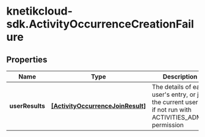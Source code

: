 # knetikcloud-sdk.ActivityOccurrenceCreationFailure

## Properties
Name | Type | Description | Notes
------------ | ------------- | ------------- | -------------
**userResults** | [**[ActivityOccurrenceJoinResult]**](ActivityOccurrenceJoinResult.md) | The details of each user&#39;s entry, or just the current user&#39;s if not run with ACTIVITIES_ADMIN permission | [optional] 



